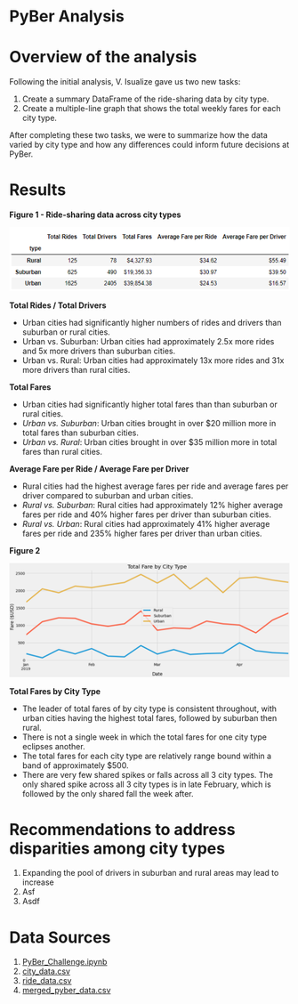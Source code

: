 # __PyBer Analysis__

# __Overview of the analysis__

Following the initial analysis, V. Isualize gave us two new tasks:

  1.	Create a summary DataFrame of the ride-sharing data by city type. 
  2.	Create a multiple-line graph that shows the total weekly fares for each city type. 

After completing these two tasks, we were to summarize how the data varied by city type and how any differences could inform future decisions at PyBer.

# __Results__

**Figure 1 - Ride-sharing data across city types**

![](PyBer_SummaryDF.png)

**Total Rides / Total Drivers** 
  - Urban cities had significantly higher numbers of rides and drivers than suburban or rural cities.
  - Urban vs. Suburban: Urban cities had approximately 2.5x more rides and 5x more drivers than suburban cities.
  - Urban vs. Rural: Urban cities had approximately 13x more rides and 31x more drivers than rural cities.

**Total Fares** 
  - Urban cities had significantly higher total fares than than suburban or rural cities.
  - *Urban vs. Suburban*: Urban cities brought in over $20 million more in total fares than suburban cities.
  - *Urban vs. Rural*: Urban cities brought in over $35 million more in total fares than rural cities.

**Average Fare per Ride / Average Fare per Driver**
  - Rural cities had the highest average fares per ride and average fares per driver compared to suburban and urban cities.
  - *Rural vs. Suburban*: Rural cities had approximately 12% higher average fares per ride and 40% higher fares per driver than suburban cities.
  - *Rural vs. Urban*: Rural cities had approximately 41% higher average fares per ride and 235% higher fares per driver than urban cities.

**Figure 2**

![](tfb_ByCity.png)

**Total Fares by City Type**
  - The leader of total fares of by city type is consistent throughout, with urban cities having the highest total fares, followed by suburban then rural.
  - There is not a single week in which the total fares for one city type eclipses another.
  - The total fares for each city type are relatively range bound within a band of approximately $500.
  - There are very few shared spikes or falls across all 3 city types. The only shared spike across all 3 city types is in late February, which is followed by the only shared fall the week after.

# __Recommendations to address disparities among city types__

  1. Expanding the pool of drivers in suburban and rural areas may lead to increase
  2. Asf
  3. Asdf

# __Data Sources__

  1. [PyBer_Challenge.ipynb](PyBer_Challenge.ipynb)
  2. [city_data.csv](Resources/city_data.csv)
  3. [ride_data.csv](Resources/ride_data.csv)
  4. [merged_pyber_data.csv](merged_pyber_data.csv)
  
